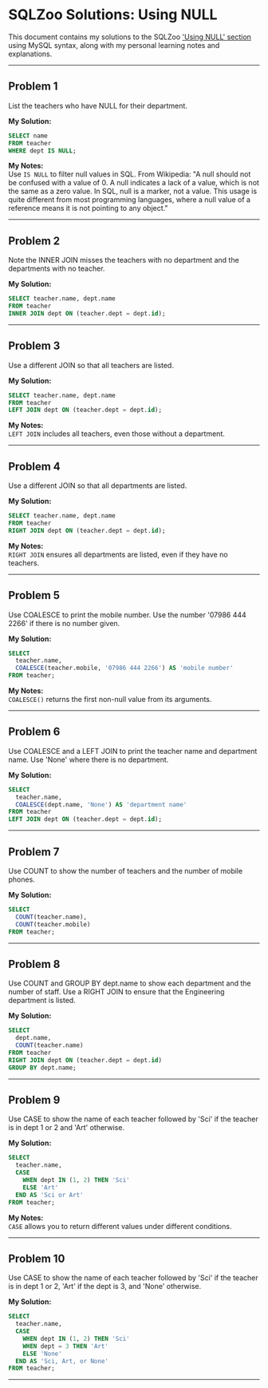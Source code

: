 # SQLZoo Solutions: Using NULL

This document contains my solutions to the SQLZoo ['Using NULL' section](https://sqlzoo.net/wiki/Using_Null) using MySQL syntax, along with my personal learning notes and explanations.

---

## Problem 1
List the teachers who have NULL for their department.

**My Solution:**

```sql
SELECT name
FROM teacher
WHERE dept IS NULL;
```

**My Notes:**  
Use `IS NULL` to filter null values in SQL.
From Wikipedia: 
  "A null should not be confused with a value of 0. A null indicates a lack of a value, which is not the same as a zero value.
  In SQL, null is a marker, not a value. 
  This usage is quite different from most programming languages, where a null value of a reference means it is not pointing to any object."

---

## Problem 2
Note the INNER JOIN misses the teachers with no department and the departments with no teacher.

**My Solution:**

```sql
SELECT teacher.name, dept.name
FROM teacher 
INNER JOIN dept ON (teacher.dept = dept.id);
```

---

## Problem 3
Use a different JOIN so that all teachers are listed.

**My Solution:**

```sql
SELECT teacher.name, dept.name
FROM teacher
LEFT JOIN dept ON (teacher.dept = dept.id);
```

**My Notes:**  
`LEFT JOIN` includes all teachers, even those without a department.

---

## Problem 4
Use a different JOIN so that all departments are listed.

**My Solution:**

```sql
SELECT teacher.name, dept.name
FROM teacher
RIGHT JOIN dept ON (teacher.dept = dept.id);
```

**My Notes:**  
`RIGHT JOIN` ensures all departments are listed, even if they have no teachers.

---

## Problem 5
Use COALESCE to print the mobile number. Use the number '07986 444 2266' if there is no number given.

**My Solution:**

```sql
SELECT 
  teacher.name,
  COALESCE(teacher.mobile, '07986 444 2266') AS 'mobile number'
FROM teacher;
```

**My Notes:**  
`COALESCE()` returns the first non-null value from its arguments.

---

## Problem 6
Use COALESCE and a LEFT JOIN to print the teacher name and department name. Use 'None' where there is no department.

**My Solution:**

```sql
SELECT 
  teacher.name, 
  COALESCE(dept.name, 'None') AS 'department name'
FROM teacher
LEFT JOIN dept ON (teacher.dept = dept.id);
```

---

## Problem 7
Use COUNT to show the number of teachers and the number of mobile phones.

**My Solution:**

```sql
SELECT 
  COUNT(teacher.name),
  COUNT(teacher.mobile)
FROM teacher;
```

---

## Problem 8
Use COUNT and GROUP BY dept.name to show each department and the number of staff. Use a RIGHT JOIN to ensure that the Engineering department is listed.

**My Solution:**

```sql
SELECT
  dept.name,
  COUNT(teacher.name)
FROM teacher
RIGHT JOIN dept ON (teacher.dept = dept.id)
GROUP BY dept.name;
```

---

## Problem 9
Use CASE to show the name of each teacher followed by 'Sci' if the teacher is in dept 1 or 2 and 'Art' otherwise.

**My Solution:**

```sql
SELECT
  teacher.name,
  CASE
    WHEN dept IN (1, 2) THEN 'Sci'
    ELSE 'Art' 
  END AS 'Sci or Art'
FROM teacher;
```

**My Notes:**  
`CASE` allows you to return different values under different conditions.

---

## Problem 10
Use CASE to show the name of each teacher followed by 'Sci' if the teacher is in dept 1 or 2, 'Art' if the dept is 3, and 'None' otherwise.

**My Solution:**

```sql
SELECT
  teacher.name,
  CASE
    WHEN dept IN (1, 2) THEN 'Sci'
    WHEN dept = 3 THEN 'Art'
    ELSE 'None'
  END AS 'Sci, Art, or None'
FROM teacher;
```

---

